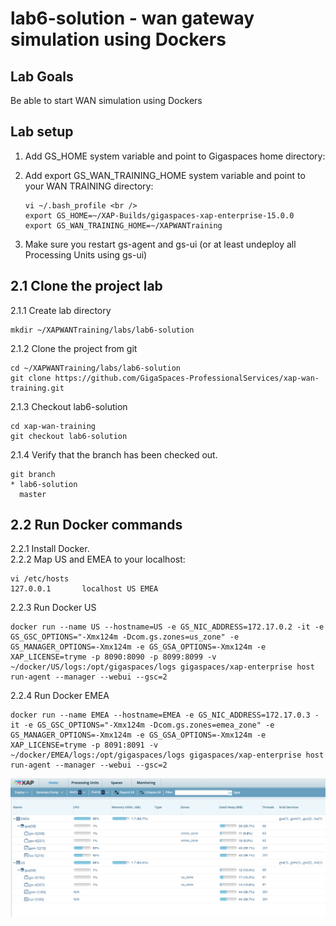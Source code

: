 # lab6-solution - wan gateway simulation using Dockers


## Lab Goals
Be able to start WAN simulation using Dockers <br />

## Lab setup
1.  Add GS_HOME system variable and point to Gigaspaces home directory: <br />
2.  Add export GS_WAN_TRAINING_HOME system variable and point to your WAN TRAINING directory: <br />

        vi ~/.bash_profile <br />
        export GS_HOME=~/XAP-Builds/gigaspaces-xap-enterprise-15.0.0
        export GS_WAN_TRAINING_HOME=~/XAPWANTraining
                               
3.  Make sure you restart gs-agent and gs-ui (or at least undeploy all Processing Units using gs-ui)
    
## 2.1	Clone the project lab

2.1.1 Create lab directory

    mkdir ~/XAPWANTraining/labs/lab6-solution
      
2.1.2 Clone the project from git
    
    cd ~/XAPWANTraining/labs/lab6-solution
    git clone https://github.com/GigaSpaces-ProfessionalServices/xap-wan-training.git 
    
2.1.3 Checkout lab6-solution
    
    cd xap-wan-training
    git checkout lab6-solution
    
2.1.4 Verify that the branch has been checked out.
    
    git branch
    * lab6-solution
      master 
      
## 2.2	Run Docker commands

2.2.1 Install Docker. <br />
2.2.2 Map US and EMEA to your localhost: <br />

    vi /etc/hosts
    127.0.0.1       localhost US EMEA
    
2.2.3 Run Docker US    

    docker run --name US --hostname=US -e GS_NIC_ADDRESS=172.17.0.2 -it -e GS_GSC_OPTIONS="-Xmx124m -Dcom.gs.zones=us_zone" -e GS_MANAGER_OPTIONS=-Xmx124m -e GS_GSA_OPTIONS=-Xmx124m -e XAP_LICENSE=tryme -p 8090:8090 -p 8099:8099 -v ~/docker/US/logs:/opt/gigaspaces/logs gigaspaces/xap-enterprise host run-agent --manager --webui --gsc=2

2.2.4 Run Docker EMEA

    docker run --name EMEA --hostname=EMEA -e GS_NIC_ADDRESS=172.17.0.3 -it -e GS_GSC_OPTIONS="-Xmx124m -Dcom.gs.zones=emea_zone" -e GS_MANAGER_OPTIONS=-Xmx124m -e GS_GSA_OPTIONS=-Xmx124m -e XAP_LICENSE=tryme -p 8091:8091 -v ~/docker/EMEA/logs:/opt/gigaspaces/logs gigaspaces/xap-enterprise host run-agent --manager --webui --gsc=2

![snapshot](Pictures/Picture1.png) <br />